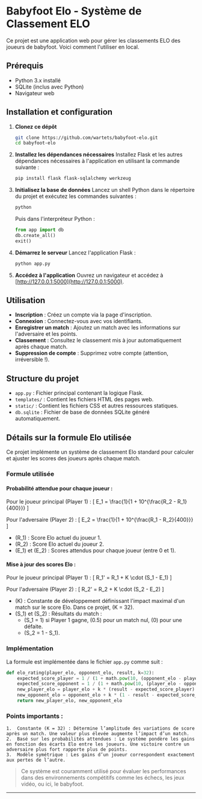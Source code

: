 # Babyfoot Elo - Système de Classement ELO

Ce projet est une application web pour gérer les classements ELO des joueurs de babyfoot. Voici comment l'utiliser en local.

## Prérequis

- Python 3.x installé
- SQLite (inclus avec Python)
- Navigateur web

## Installation et configuration

1. **Clonez ce dépôt**
   ```bash
   git clone https://github.com/wartets/babyfoot-elo.git
   cd babyfoot-elo
   ```

2. **Installez les dépendances nécessaires**
   Installez Flask et les autres dépendances nécessaires à l'application en utilisant la commande suivante :
   ```bash
   pip install flask flask-sqlalchemy werkzeug
   ```

3. **Initialisez la base de données**
   Lancez un shell Python dans le répertoire du projet et exécutez les commandes suivantes :
   ```bash
   python
   ```
   Puis dans l'interpréteur Python :
   ```python
   from app import db
   db.create_all()
   exit()
   ```

4. **Démarrez le serveur**
   Lancez l'application Flask :
   ```bash
   python app.py
   ```

5. **Accédez à l'application**
   Ouvrez un navigateur et accédez à [http://127.0.0.1:5000](http://127.0.0.1:5000).

## Utilisation

- **Inscription** : Créez un compte via la page d'inscription.
- **Connexion** : Connectez-vous avec vos identifiants.
- **Enregistrer un match** : Ajoutez un match avec les informations sur l'adversaire et les points.
- **Classement** : Consultez le classement mis à jour automatiquement après chaque match.
- **Suppression de compte** : Supprimez votre compte (attention, irréversible !).

## Structure du projet

- `app.py` : Fichier principal contenant la logique Flask.
- `templates/` : Contient les fichiers HTML des pages web.
- `static/` : Contient les fichiers CSS et autres ressources statiques.
- `db.sqlite` : Fichier de base de données SQLite généré automatiquement.

## Détails sur la formule Elo utilisée

Ce projet implémente un système de classement Elo standard pour calculer et ajuster les scores des joueurs après chaque match.

### Formule utilisée

#### Probabilité attendue pour chaque joueur :
Pour le joueur principal (Player 1) :
\[
E_1 = \frac{1}{1 + 10^{\frac{R_2 - R_1}{400}}}
\]

Pour l'adversaire (Player 2) :
\[
E_2 = \frac{1}{1 + 10^{\frac{R_1 - R_2}{400}}}
\]

- \(R_1\) : Score Elo actuel du joueur 1.
- \(R_2\) : Score Elo actuel du joueur 2.
- \(E_1\) et \(E_2\) : Scores attendus pour chaque joueur (entre 0 et 1).

#### Mise à jour des scores Elo :
Pour le joueur principal (Player 1) :
\[
R_1' = R_1 + K \cdot (S_1 - E_1)
\]

Pour l'adversaire (Player 2) :
\[
R_2' = R_2 + K \cdot (S_2 - E_2)
\]

- \(K\) : Constante de développement définissant l'impact maximal d'un match sur le score Elo. Dans ce projet, \(K = 32\).
- \(S_1\) et \(S_2\) : Résultats du match :
  - \(S_1 = 1\) si Player 1 gagne, \(0.5\) pour un match nul, \(0\) pour une défaite.
  - \(S_2 = 1 - S_1\).

### Implémentation

La formule est implémentée dans le fichier `app.py` comme suit :

```python
def elo_rating(player_elo, opponent_elo, result, k=32):
    expected_score_player = 1 / (1 + math.pow(10, (opponent_elo - player_elo) / 400))
    expected_score_opponent = 1 / (1 + math.pow(10, (player_elo - opponent_elo) / 400))
    new_player_elo = player_elo + k * (result - expected_score_player)
    new_opponent_elo = opponent_elo + k * (1 - result - expected_score_opponent)
    return new_player_elo, new_opponent_elo
```
### Points importants :

	1.	Constante (K = 32) : Détermine l’amplitude des variations de score après un match. Une valeur plus élevée augmente l’impact d’un match.
	2.	Basé sur les probabilités attendues : Le système pondère les gains en fonction des écarts Elo entre les joueurs. Une victoire contre un adversaire plus fort rapporte plus de points.
	3.	Modèle symétrique : Les gains d’un joueur correspondent exactement aux pertes de l’autre.

> Ce système est couramment utilisé pour évaluer les performances dans des environnements compétitifs comme les échecs, les jeux vidéo, ou ici, le babyfoot.

---